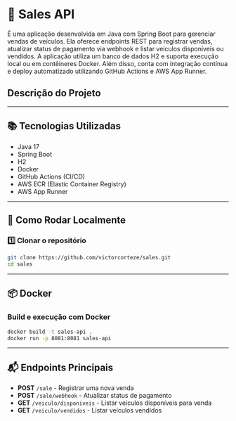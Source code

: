# 🛒 Sales API
É uma aplicação desenvolvida em Java com Spring Boot para gerenciar vendas de veículos. Ela oferece endpoints REST para registrar vendas, atualizar status de pagamento via webhook e listar veículos disponíveis ou vendidos. A aplicação utiliza um banco de dados H2 e suporta execução local ou em contêineres Docker. Além disso, conta com integração contínua e deploy automatizado utilizando GitHub Actions e AWS App Runner.

## Descrição do Projeto

---

## 📚 Tecnologias Utilizadas
- Java 17
- Spring Boot
- H2
- Docker
- GitHub Actions (CI/CD)
- AWS ECR (Elastic Container Registry)
- AWS App Runner

---

## 🚀 Como Rodar Localmente

### 1️⃣ Clonar o repositório
```sh
git clone https://github.com/victorcorteze/sales.git
cd sales
```

---

## 📦 Docker
### Build e execução com Docker
```sh
docker build -t sales-api .
docker run -p 8081:8081 sales-api
```

---

## 📬 Endpoints Principais
- **POST** `/sale` - Registrar uma nova venda
- **POST** `/sale/webhook` - Atualizar status de pagamento
- **GET** `/veiculo/disponiveis` - Listar veículos disponíveis para venda
- **GET** `/veiculo/vendidos` - Listar veículos vendidos